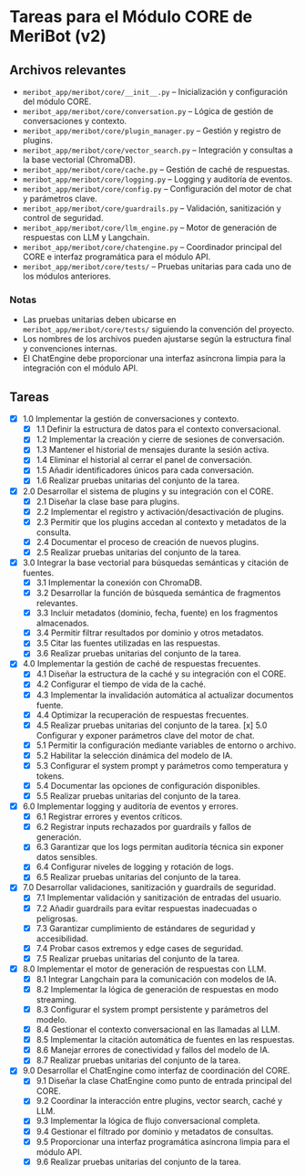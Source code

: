 # Tareas para el Módulo CORE de MeriBot (v2)

## Archivos relevantes

- `meribot_app/meribot/core/__init__.py` – Inicialización y configuración del módulo CORE.
- `meribot_app/meribot/core/conversation.py` – Lógica de gestión de conversaciones y contexto.
- `meribot_app/meribot/core/plugin_manager.py` – Gestión y registro de plugins.
- `meribot_app/meribot/core/vector_search.py` – Integración y consultas a la base vectorial (ChromaDB).
- `meribot_app/meribot/core/cache.py` – Gestión de caché de respuestas.
- `meribot_app/meribot/core/logging.py` – Logging y auditoría de eventos.
- `meribot_app/meribot/core/config.py` – Configuración del motor de chat y parámetros clave.
- `meribot_app/meribot/core/guardrails.py` – Validación, sanitización y control de seguridad.
- `meribot_app/meribot/core/llm_engine.py` – Motor de generación de respuestas con LLM y Langchain.
- `meribot_app/meribot/core/chatengine.py` – Coordinador principal del CORE e interfaz programática para el módulo API.
- `meribot_app/meribot/core/tests/` – Pruebas unitarias para cada uno de los módulos anteriores.

### Notas

- Las pruebas unitarias deben ubicarse en `meribot_app/meribot/core/tests/` siguiendo la convención del proyecto.
- Los nombres de los archivos pueden ajustarse según la estructura final y convenciones internas.
- El ChatEngine debe proporcionar una interfaz asíncrona limpia para la integración con el módulo API.

## Tareas

- [x] 1.0 Implementar la gestión de conversaciones y contexto.
  - [x] 1.1 Definir la estructura de datos para el contexto conversacional.
  - [x] 1.2 Implementar la creación y cierre de sesiones de conversación.
  - [x] 1.3 Mantener el historial de mensajes durante la sesión activa.
  - [x] 1.4 Eliminar el historial al cerrar el panel de conversación.
  - [x] 1.5 Añadir identificadores únicos para cada conversación.
  - [x] 1.6 Realizar pruebas unitarias del conjunto de la tarea.
- [x] 2.0 Desarrollar el sistema de plugins y su integración con el CORE.
  - [x] 2.1 Diseñar la clase base para plugins.
  - [x] 2.2 Implementar el registro y activación/desactivación de plugins.
  - [x] 2.3 Permitir que los plugins accedan al contexto y metadatos de la consulta.
  - [x] 2.4 Documentar el proceso de creación de nuevos plugins.
  - [x] 2.5 Realizar pruebas unitarias del conjunto de la tarea.
- [x] 3.0 Integrar la base vectorial para búsquedas semánticas y citación de fuentes.
  - [x] 3.1 Implementar la conexión con ChromaDB.
  - [x] 3.2 Desarrollar la función de búsqueda semántica de fragmentos relevantes.
  - [x] 3.3 Incluir metadatos (dominio, fecha, fuente) en los fragmentos almacenados.
  - [x] 3.4 Permitir filtrar resultados por dominio y otros metadatos.
  - [x] 3.5 Citar las fuentes utilizadas en las respuestas.
  - [x] 3.6 Realizar pruebas unitarias del conjunto de la tarea.
- [x] 4.0 Implementar la gestión de caché de respuestas frecuentes.
  - [x] 4.1 Diseñar la estructura de la caché y su integración con el CORE.
  - [x] 4.2 Configurar el tiempo de vida de la caché.
  - [x] 4.3 Implementar la invalidación automática al actualizar documentos fuente.
  - [x] 4.4 Optimizar la recuperación de respuestas frecuentes.
  - [x] 4.5 Realizar pruebas unitarias del conjunto de la tarea.
 [x] 5.0 Configurar y exponer parámetros clave del motor de chat.
  - [x] 5.1 Permitir la configuración mediante variables de entorno o archivo.
  - [x] 5.2 Habilitar la selección dinámica del modelo de IA.
  - [x] 5.3 Configurar el system prompt y parámetros como temperatura y tokens.
  - [x] 5.4 Documentar las opciones de configuración disponibles.
  - [x] 5.5 Realizar pruebas unitarias del conjunto de la tarea.
- [x] 6.0 Implementar logging y auditoría de eventos y errores.
  - [x] 6.1 Registrar errores y eventos críticos.
  - [x] 6.2 Registrar inputs rechazados por guardrails y fallos de generación.
  - [x] 6.3 Garantizar que los logs permitan auditoría técnica sin exponer datos sensibles.
  - [x] 6.4 Configurar niveles de logging y rotación de logs.
  - [x] 6.5 Realizar pruebas unitarias del conjunto de la tarea.
- [x] 7.0 Desarrollar validaciones, sanitización y guardrails de seguridad.
  - [x] 7.1 Implementar validación y sanitización de entradas del usuario.
  - [x] 7.2 Añadir guardrails para evitar respuestas inadecuadas o peligrosas.
  - [x] 7.3 Garantizar cumplimiento de estándares de seguridad y accesibilidad.
  - [x] 7.4 Probar casos extremos y edge cases de seguridad.
  - [x] 7.5 Realizar pruebas unitarias del conjunto de la tarea.
- [x] 8.0 Implementar el motor de generación de respuestas con LLM.
  - [x] 8.1 Integrar Langchain para la comunicación con modelos de IA.
  - [x] 8.2 Implementar la lógica de generación de respuestas en modo streaming.
  - [x] 8.3 Configurar el system prompt persistente y parámetros del modelo.
  - [x] 8.4 Gestionar el contexto conversacional en las llamadas al LLM.
  - [x] 8.5 Implementar la citación automática de fuentes en las respuestas.
  - [x] 8.6 Manejar errores de conectividad y fallos del modelo de IA.
  - [x] 8.7 Realizar pruebas unitarias del conjunto de la tarea.
- [x] 9.0 Desarrollar el ChatEngine como interfaz de coordinación del CORE.
  - [x] 9.1 Diseñar la clase ChatEngine como punto de entrada principal del CORE.
  - [x] 9.2 Coordinar la interacción entre plugins, vector search, caché y LLM.
  - [x] 9.3 Implementar la lógica de flujo conversacional completa.
  - [x] 9.4 Gestionar el filtrado por dominio y metadatos de consultas.
  - [x] 9.5 Proporcionar una interfaz programática asíncrona limpia para el módulo API.
  - [x] 9.6 Realizar pruebas unitarias del conjunto de la tarea.

